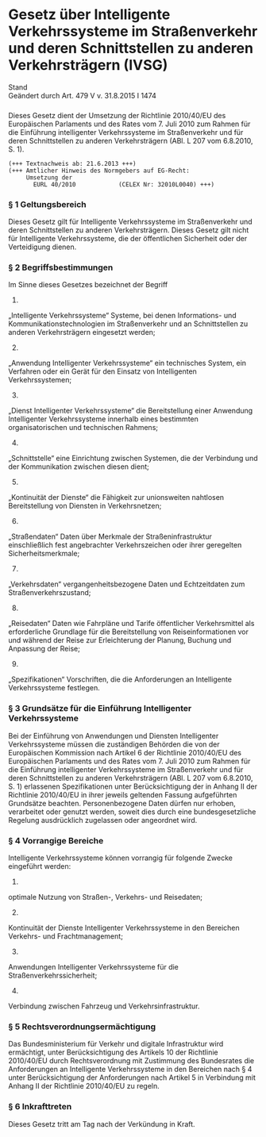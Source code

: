 Gesetz über Intelligente Verkehrssysteme im Straßenverkehr und deren Schnittstellen zu anderen Verkehrsträgern (IVSG)
=====================================================================================================================

Stand  
Geändert durch Art. 479 V v. 31.8.2015 I 1474

### 

Dieses Gesetz dient der Umsetzung der Richtlinie 2010/40/EU des Europäischen Parlaments und des Rates vom 7. Juli 2010 zum Rahmen für die Einführung intelligenter Verkehrssysteme im Straßenverkehr und für deren Schnittstellen zu anderen Verkehrsträgern (ABl. L 207 vom 6.8.2010, S. 1).

```
(+++ Textnachweis ab: 21.6.2013 +++)
(+++ Amtlicher Hinweis des Normgebers auf EG-Recht:
     Umsetzung der
       EURL 40/2010            (CELEX Nr: 32010L0040) +++)
```

### § 1 Geltungsbereich

Dieses Gesetz gilt für Intelligente Verkehrssysteme im Straßenverkehr und deren Schnittstellen zu anderen Verkehrsträgern. Dieses Gesetz gilt nicht für Intelligente Verkehrssysteme, die der öffentlichen Sicherheit oder der Verteidigung dienen.

### § 2 Begriffsbestimmungen

Im Sinne dieses Gesetzes bezeichnet der Begriff

1.  
„Intelligente Verkehrssysteme“ Systeme, bei denen Informations- und Kommunikationstechnologien im Straßenverkehr und an Schnittstellen zu anderen Verkehrsträgern eingesetzt werden;

2.  
„Anwendung Intelligenter Verkehrssysteme“ ein technisches System, ein Verfahren oder ein Gerät für den Einsatz von Intelligenten Verkehrssystemen;

3.  
„Dienst Intelligenter Verkehrssysteme“ die Bereitstellung einer Anwendung Intelligenter Verkehrssysteme innerhalb eines bestimmten organisatorischen und technischen Rahmens;

4.  
„Schnittstelle“ eine Einrichtung zwischen Systemen, die der Verbindung und der Kommunikation zwischen diesen dient;

5.  
„Kontinuität der Dienste“ die Fähigkeit zur unionsweiten nahtlosen Bereitstellung von Diensten in Verkehrsnetzen;

6.  
„Straßendaten“ Daten über Merkmale der Straßeninfrastruktur einschließlich fest angebrachter Verkehrszeichen oder ihrer geregelten Sicherheitsmerkmale;

7.  
„Verkehrsdaten“ vergangenheitsbezogene Daten und Echtzeitdaten zum Straßenverkehrszustand;

8.  
„Reisedaten“ Daten wie Fahrpläne und Tarife öffentlicher Verkehrsmittel als erforderliche Grundlage für die Bereitstellung von Reiseinformationen vor und während der Reise zur Erleichterung der Planung, Buchung und Anpassung der Reise;

9.  
„Spezifikationen“ Vorschriften, die die Anforderungen an Intelligente Verkehrssysteme festlegen.

### § 3 Grundsätze für die Einführung Intelligenter Verkehrssysteme

Bei der Einführung von Anwendungen und Diensten Intelligenter Verkehrssysteme müssen die zuständigen Behörden die von der Europäischen Kommission nach Artikel 6 der Richtlinie 2010/40/EU des Europäischen Parlaments und des Rates vom 7. Juli 2010 zum Rahmen für die Einführung intelligenter Verkehrssysteme im Straßenverkehr und für deren Schnittstellen zu anderen Verkehrsträgern (ABl. L 207 vom 6.8.2010, S. 1) erlassenen Spezifikationen unter Berücksichtigung der in Anhang II der Richtlinie 2010/40/EU in ihrer jeweils geltenden Fassung aufgeführten Grundsätze beachten. Personenbezogene Daten dürfen nur erhoben, verarbeitet oder genutzt werden, soweit dies durch eine bundesgesetzliche Regelung ausdrücklich zugelassen oder angeordnet wird.

### § 4 Vorrangige Bereiche

Intelligente Verkehrssysteme können vorrangig für folgende Zwecke eingeführt werden:

1.  
optimale Nutzung von Straßen-, Verkehrs- und Reisedaten;

2.  
Kontinuität der Dienste Intelligenter Verkehrssysteme in den Bereichen Verkehrs- und Frachtmanagement;

3.  
Anwendungen Intelligenter Verkehrssysteme für die Straßenverkehrssicherheit;

4.  
Verbindung zwischen Fahrzeug und Verkehrsinfrastruktur.

### § 5 Rechtsverordnungsermächtigung

Das Bundesministerium für Verkehr und digitale Infrastruktur wird ermächtigt, unter Berücksichtigung des Artikels 10 der Richtlinie 2010/40/EU durch Rechtsverordnung mit Zustimmung des Bundesrates die Anforderungen an Intelligente Verkehrssysteme in den Bereichen nach § 4 unter Berücksichtigung der Anforderungen nach Artikel 5 in Verbindung mit Anhang II der Richtlinie 2010/40/EU zu regeln.

### § 6 Inkrafttreten

Dieses Gesetz tritt am Tag nach der Verkündung in Kraft.
